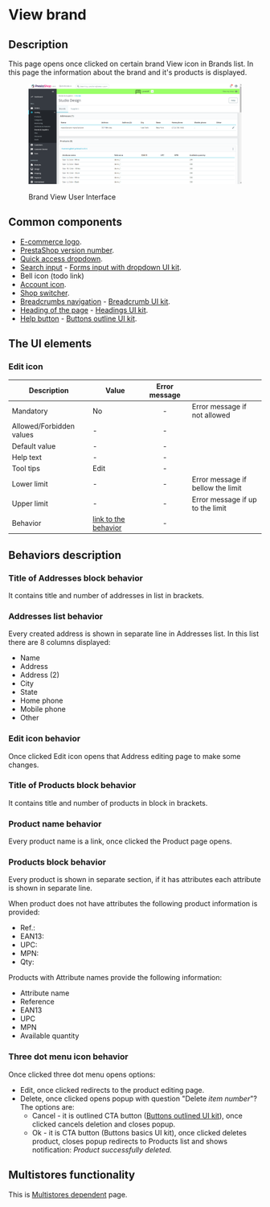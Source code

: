 # View brand

## Description

This page opens once clicked on certain brand View icon in Brands list. In this page the information about the brand and it's products is displayed.

<figure><img src="../../../../../../../.gitbook/assets/image (15) (1).png" alt="Brand View User Interface"><figcaption><p>Brand View User Interface</p></figcaption></figure>

## Common components <a href="#common-components" id="common-components"></a>

* [E-commerce logo](../../../../../common-components/back-office-header/prestashop-logo.md).
* [PrestaShop version number](../../../../../common-components/prestashop-version-number.md).
* [Quick access dropdown](../../../../../common-components/quick-access-dropdown.md).
* [Search input](../../../../../common-components/search-input-field.md) - [Forms input with dropdown UI kit](https://build.prestashop-project.org/prestashop-ui-kit/?path=/story/forms--input-with-dropdown).
* Bell icon (todo link)
* [Account icon](../../../../../common-components/account-icon.md).
* [Shop switcher](../../../../../common-components/shop-switcher.md).
* [Breadcrumbs navigation](../../../../../common-components/breadcrumbs.md) - [Breadcrumb UI kit](https://build.prestashop.com/prestashop-ui-kit/?path=/story/breadcrumb--breadcrumb).
* [Heading of the page](../../../../../common-components/heading-of-the-page.md) - [Headings UI ](https://build.prestashop.com/prestashop-ui-kit/?path=/story/headings--headings)[kit](https://build.prestashop-project.org/prestashop-ui-kit/?path=/story/headings--headings).
* [Help button](../../../../../common-components/help-button.md) - [Buttons outline UI kit](https://build.prestashop-project.org/prestashop-ui-kit/?path=/story/buttons--outline).

## The UI elements

### Edit icon

<table><thead><tr><th>Description</th><th>Value</th><th align="center">Error message</th><th data-hidden></th></tr></thead><tbody><tr><td>Mandatory</td><td>No</td><td align="center">-</td><td>Error message if not allowed</td></tr><tr><td>Allowed/Forbidden values</td><td>-</td><td align="center">-</td><td></td></tr><tr><td>Default value</td><td>-</td><td align="center">-</td><td></td></tr><tr><td>Help text</td><td>-</td><td align="center">-</td><td></td></tr><tr><td>Tool tips</td><td>Edit</td><td align="center">-</td><td></td></tr><tr><td>Lower limit</td><td>-</td><td align="center">-</td><td>Error message if bellow the limit</td></tr><tr><td>Upper limit</td><td>-</td><td align="center">-</td><td>Error message if up to the limit</td></tr><tr><td>Behavior</td><td><a href="view-brand.md#edit-icon-behavior">link to the behavior</a></td><td align="center">-</td><td></td></tr></tbody></table>

## Behaviors description

### Title of Addresses block behavior

It contains title and number of addresses in list in brackets.

### Addresses list behavior

Every created address is shown in separate line in Addresses list. In this list there are 8 columns displayed:

* Name
* Address
* Address (2)
* City
* State
* Home phone
* Mobile phone
* Other

### Edit icon behavior

Once clicked Edit icon opens that Address editing page to make some changes.&#x20;

### Title of Products block behavior

It contains title and number of products in block in brackets.

### Product name behavior

Every product name is a link, once clicked the Product page opens.

### Products  block behavior

Every product is shown in separate section, if it has attributes each attribute is shown in separate line.&#x20;

When product does not have attributes the following product information is provided:

* Ref.:
* EAN13:
* UPC:
* MPN:
* Qty:

Products with Attribute names provide the following information:

* Attribute name
* Reference
* EAN13
* UPC
* MPN
* Available quantity

### Three dot menu icon behavior

Once clicked three dot menu opens options:

* Edit, once clicked redirects to the product editing page.
* Delete, once clicked opens popup with question "Delete _item number_"? The options are:
  * Cancel - it is outlined CTA button ([Buttons outlined UI kit](https://build.prestashop-project.org/prestashop-ui-kit/?path=/story/buttons--outline)), once clicked cancels deletion and closes popup.
  * Ok - it is CTA button (Buttons basics UI kit), once clicked deletes product, closes popup redirects to Products list and shows notification: _Product successfully deleted._

## Multistores functionality

This is [Multistores dependent](../../../../../common-components/multistores-dependent.md) page.
